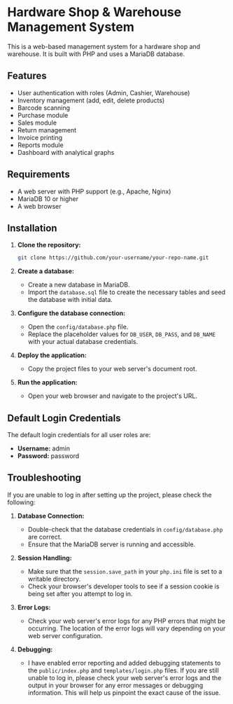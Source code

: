 # Hardware Shop & Warehouse Management System

This is a web-based management system for a hardware shop and warehouse. It is built with PHP and uses a MariaDB database.

## Features

- User authentication with roles (Admin, Cashier, Warehouse)
- Inventory management (add, edit, delete products)
- Barcode scanning
- Purchase module
- Sales module
- Return management
- Invoice printing
- Reports module
- Dashboard with analytical graphs

## Requirements

- A web server with PHP support (e.g., Apache, Nginx)
- MariaDB 10 or higher
- A web browser

## Installation

1. **Clone the repository:**
   ```bash
   git clone https://github.com/your-username/your-repo-name.git
   ```

2. **Create a database:**
   - Create a new database in MariaDB.
   - Import the `database.sql` file to create the necessary tables and seed the database with initial data.

3. **Configure the database connection:**
   - Open the `config/database.php` file.
   - Replace the placeholder values for `DB_USER`, `DB_PASS`, and `DB_NAME` with your actual database credentials.

4. **Deploy the application:**
   - Copy the project files to your web server's document root.

5. **Run the application:**
   - Open your web browser and navigate to the project's URL.

## Default Login Credentials

The default login credentials for all user roles are:

- **Username:** admin
- **Password:** password

## Troubleshooting

If you are unable to log in after setting up the project, please check the following:

1. **Database Connection:**
   - Double-check that the database credentials in `config/database.php` are correct.
   - Ensure that the MariaDB server is running and accessible.

2. **Session Handling:**
   - Make sure that the `session.save_path` in your `php.ini` file is set to a writable directory.
   - Check your browser's developer tools to see if a session cookie is being set after you attempt to log in.

3. **Error Logs:**
   - Check your web server's error logs for any PHP errors that might be occurring. The location of the error logs will vary depending on your web server configuration.

4. **Debugging:**
   - I have enabled error reporting and added debugging statements to the `public/index.php` and `templates/login.php` files. If you are still unable to log in, please check your web server's error logs and the output in your browser for any error messages or debugging information. This will help us pinpoint the exact cause of the issue.
